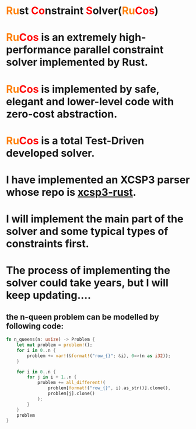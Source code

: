
# <font color = "#FF8000">Ru</font>st <font color = "#FF0000">Co</font>nstraint <font color = "#FF0000">S</font>olver(<font color = "#FF8000">Ru</font><font color = "#FF0000">Cos</font>)


# <font color = "#FF8000">Ru</font><font color = "#FF0000">Cos</font> is an extremely high-performance parallel constraint solver implemented by Rust.

# <font color = "#FF8000">Ru</font><font color = "#FF0000">Cos</font>  is implemented by safe, elegant and lower-level code with zero-cost abstraction. 

# <font color = "#FF8000">Ru</font><font color = "#FF0000">Cos</font> is a total Test-Driven developed solver.

# I have implemented an XCSP3 parser whose repo is [xcsp3-rust](https://github.com/luhanzhen/xcsp3-rust).

# I will implement the main part of the solver and some typical types of constraints first.

# The process of implementing the solver could take years, but I will keep updating....


## the n-queen problem can be modelled by following code:
```rust
fn n_queens(n: usize) -> Problem {
    let mut problem = problem!();
    for i in 0..n {
        problem += var!(&format!("row_{}"; &i), 0=>(n as i32));
    }

    for i in 0..n {
        for j in i + 1..n {
            problem += all_different!(
                problem[format!("row_{}", i).as_str()].clone(),
                problem[j].clone()
            );
        }
    }
    problem
}
```